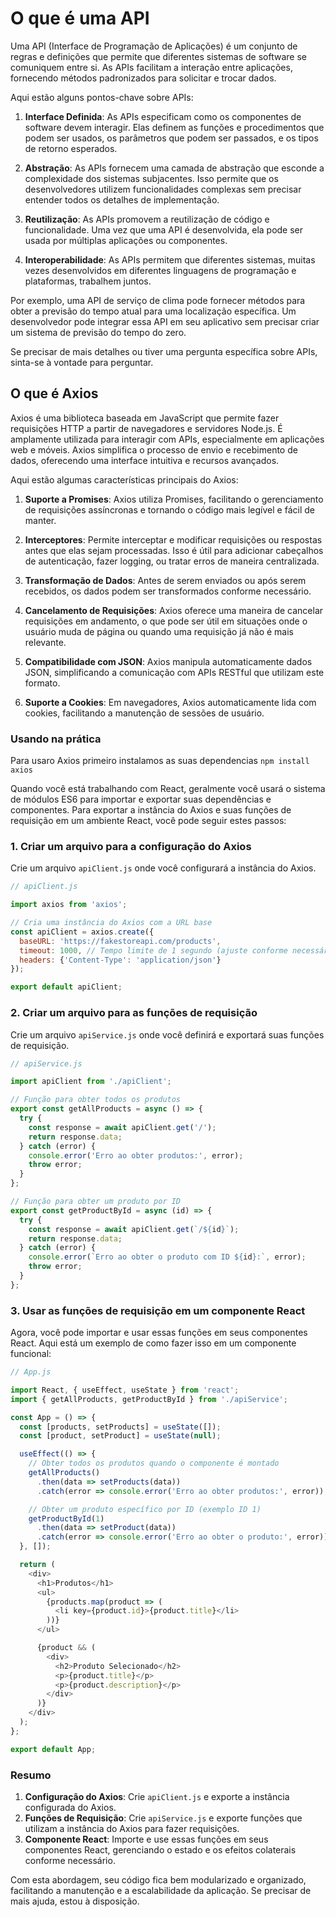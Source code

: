 # O que é uma API

Uma API (Interface de Programação de Aplicações) é um conjunto de regras e definições que permite que diferentes sistemas de software se comuniquem entre si. As APIs facilitam a interação entre aplicações, fornecendo métodos padronizados para solicitar e trocar dados.

Aqui estão alguns pontos-chave sobre APIs:

1. **Interface Definida**: As APIs especificam como os componentes de software devem interagir. Elas definem as funções e procedimentos que podem ser usados, os parâmetros que podem ser passados, e os tipos de retorno esperados.

2. **Abstração**: As APIs fornecem uma camada de abstração que esconde a complexidade dos sistemas subjacentes. Isso permite que os desenvolvedores utilizem funcionalidades complexas sem precisar entender todos os detalhes de implementação.

3. **Reutilização**: As APIs promovem a reutilização de código e funcionalidade. Uma vez que uma API é desenvolvida, ela pode ser usada por múltiplas aplicações ou componentes.

4. **Interoperabilidade**: As APIs permitem que diferentes sistemas, muitas vezes desenvolvidos em diferentes linguagens de programação e plataformas, trabalhem juntos.

Por exemplo, uma API de serviço de clima pode fornecer métodos para obter a previsão do tempo atual para uma localização específica. Um desenvolvedor pode integrar essa API em seu aplicativo sem precisar criar um sistema de previsão do tempo do zero.

Se precisar de mais detalhes ou tiver uma pergunta específica sobre APIs, sinta-se à vontade para perguntar.

## O que é Axios

Axios é uma biblioteca baseada em JavaScript que permite fazer requisições HTTP a partir de navegadores e servidores Node.js. É amplamente utilizada para interagir com APIs, especialmente em aplicações web e móveis. Axios simplifica o processo de envio e recebimento de dados, oferecendo uma interface intuitiva e recursos avançados.

Aqui estão algumas características principais do Axios:

1. **Suporte a Promises**: Axios utiliza Promises, facilitando o gerenciamento de requisições assíncronas e tornando o código mais legível e fácil de manter.

2. **Interceptores**: Permite interceptar e modificar requisições ou respostas antes que elas sejam processadas. Isso é útil para adicionar cabeçalhos de autenticação, fazer logging, ou tratar erros de maneira centralizada.

3. **Transformação de Dados**: Antes de serem enviados ou após serem recebidos, os dados podem ser transformados conforme necessário.

4. **Cancelamento de Requisições**: Axios oferece uma maneira de cancelar requisições em andamento, o que pode ser útil em situações onde o usuário muda de página ou quando uma requisição já não é mais relevante.

5. **Compatibilidade com JSON**: Axios manipula automaticamente dados JSON, simplificando a comunicação com APIs RESTful que utilizam este formato.

6. **Suporte a Cookies**: Em navegadores, Axios automaticamente lida com cookies, facilitando a manutenção de sessões de usuário.


### Usando na prática
Para usaro Axios primeiro instalamos as suas dependencias `npm install axios`

Quando você está trabalhando com React, geralmente você usará o sistema de módulos ES6 para importar e exportar suas dependências e componentes. Para exportar a instância do Axios e suas funções de requisição em um ambiente React, você pode seguir estes passos:

### 1. Criar um arquivo para a configuração do Axios
Crie um arquivo `apiClient.js` onde você configurará a instância do Axios.

```javascript
// apiClient.js

import axios from 'axios';

// Cria uma instância do Axios com a URL base
const apiClient = axios.create({
  baseURL: 'https://fakestoreapi.com/products',
  timeout: 1000, // Tempo limite de 1 segundo (ajuste conforme necessário)
  headers: {'Content-Type': 'application/json'}
});

export default apiClient;
```

### 2. Criar um arquivo para as funções de requisição
Crie um arquivo `apiService.js` onde você definirá e exportará suas funções de requisição.

```javascript
// apiService.js

import apiClient from './apiClient';

// Função para obter todos os produtos
export const getAllProducts = async () => {
  try {
    const response = await apiClient.get('/');
    return response.data;
  } catch (error) {
    console.error('Erro ao obter produtos:', error);
    throw error;
  }
};

// Função para obter um produto por ID
export const getProductById = async (id) => {
  try {
    const response = await apiClient.get(`/${id}`);
    return response.data;
  } catch (error) {
    console.error(`Erro ao obter o produto com ID ${id}:`, error);
    throw error;
  }
};
```

### 3. Usar as funções de requisição em um componente React
Agora, você pode importar e usar essas funções em seus componentes React. Aqui está um exemplo de como fazer isso em um componente funcional:

```javascript
// App.js

import React, { useEffect, useState } from 'react';
import { getAllProducts, getProductById } from './apiService';

const App = () => {
  const [products, setProducts] = useState([]);
  const [product, setProduct] = useState(null);

  useEffect(() => {
    // Obter todos os produtos quando o componente é montado
    getAllProducts()
      .then(data => setProducts(data))
      .catch(error => console.error('Erro ao obter produtos:', error));

    // Obter um produto específico por ID (exemplo ID 1)
    getProductById(1)
      .then(data => setProduct(data))
      .catch(error => console.error('Erro ao obter o produto:', error));
  }, []);

  return (
    <div>
      <h1>Produtos</h1>
      <ul>
        {products.map(product => (
          <li key={product.id}>{product.title}</li>
        ))}
      </ul>

      {product && (
        <div>
          <h2>Produto Selecionado</h2>
          <p>{product.title}</p>
          <p>{product.description}</p>
        </div>
      )}
    </div>
  );
};

export default App;
```

### Resumo

1. **Configuração do Axios**: Crie `apiClient.js` e exporte a instância configurada do Axios.
2. **Funções de Requisição**: Crie `apiService.js` e exporte funções que utilizam a instância do Axios para fazer requisições.
3. **Componente React**: Importe e use essas funções em seus componentes React, gerenciando o estado e os efeitos colaterais conforme necessário.

Com esta abordagem, seu código fica bem modularizado e organizado, facilitando a manutenção e a escalabilidade da aplicação. Se precisar de mais ajuda, estou à disposição.